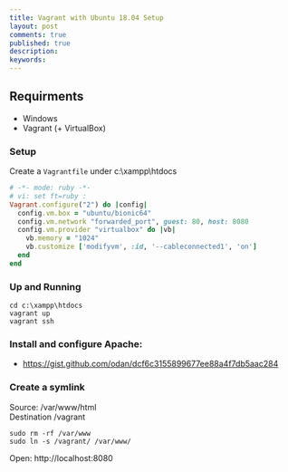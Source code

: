 ```yaml
---
title: Vagrant with Ubuntu 18.04 Setup
layout: post
comments: true
published: true
description: 
keywords: 
---
```


## Requirments

* Windows
* Vagrant (+ VirtualBox)

### Setup

Create a `Vagrantfile` under c:\xampp\htdocs

```ruby
# -*- mode: ruby -*-
# vi: set ft=ruby :
Vagrant.configure("2") do |config|
  config.vm.box = "ubuntu/bionic64"
  config.vm.network "forwarded_port", guest: 80, host: 8080
  config.vm.provider "virtualbox" do |vb|
    vb.memory = "1024"
    vb.customize ['modifyvm', :id, '--cableconnected1', 'on']
  end
end
```

### Up and Running

```
cd c:\xampp\htdocs
vagrant up
vagrant ssh
```

### Install and configure Apache:

* https://gist.github.com/odan/dcf6c3155899677ee88a4f7db5aac284


### Create a symlink

Source: /var/www/html<br>
Destination /vagrant

```
sudo rm -rf /var/www
sudo ln -s /vagrant/ /var/www/
```

Open: http://localhost:8080